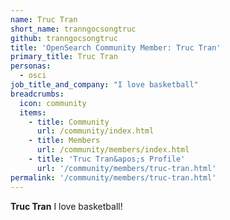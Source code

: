 ```yaml
---
name: Truc Tran
short_name: tranngocsongtruc
github: tranngocsongtruc
title: 'OpenSearch Community Member: Truc Tran'
primary_title: Truc Tran
personas:
  - osci
job_title_and_company: "I love basketball"
breadcrumbs:
  icon: community
  items:
    - title: Community
      url: /community/index.html
    - title: Members
      url: /community/members/index.html
    - title: 'Truc Tran&apos;s Profile'
      url: '/community/members/truc-tran.html'
permalink: '/community/members/truc-tran.html'
---
```


**Truc Tran** I love basketball!
